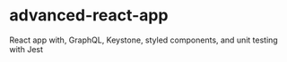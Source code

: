# advanced-react-app
React app with, GraphQL, Keystone, styled components, and unit testing with Jest

